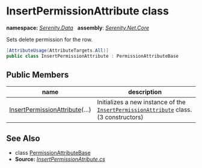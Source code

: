 # InsertPermissionAttribute class
**namespace:** *[Serenity.Data](../README.md#serenity.data-namespace)*   **assembly**: *[Serenity.Net.Core](../README.md)*

Sets delete permission for the row.

```csharp
[AttributeUsage(AttributeTargets.All)]
public class InsertPermissionAttribute : PermissionAttributeBase
```

## Public Members

| name | description |
| --- | --- |
| [InsertPermissionAttribute](InsertPermissionAttribute/InsertPermissionAttribute.md)(…) | Initializes a new instance of the [`InsertPermissionAttribute`](InsertPermissionAttribute.md) class. (3 constructors) |

## See Also

* class [PermissionAttributeBase](PermissionAttributeBase.md)
* **Source:** *[InsertPermissionAtribute.cs](https://github.com/serenity-is/Serenity/blob/master/src/Serenity.Net.Core/ComponentModel/Permission/InsertPermissionAtribute.cs)*